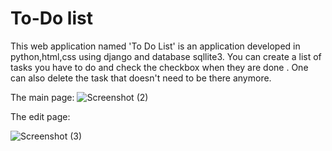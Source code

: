 # To-Do list
This web application named 'To Do List' is an application developed in python,html,css using django and database sqllite3.
You can create a list of tasks you have to do and check the checkbox when they are done .
One can also delete the task that doesn't need to be  there anymore.


The main page:
![Screenshot (2)](https://github.com/user-attachments/assets/77801688-86e6-482c-910f-9d36efb829fb)


The edit page:


![Screenshot (3)](https://github.com/user-attachments/assets/3088ff37-ace5-4432-a280-68e94d89bbcb)
